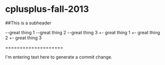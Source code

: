 cplusplus-fall-2013
===================

##This is a subheader

--great thing 1
--great thing 2
--great thing 3
+- great thing 1
+- great thing 2
+- great thing 3

====================

I'm entering text here to generate a commit change.
